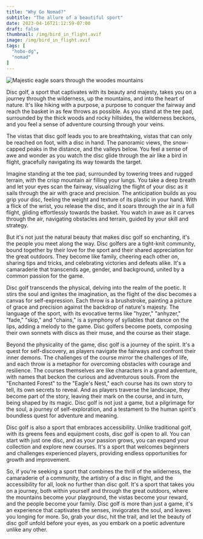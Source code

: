 ```yaml
---
title: "Why Go Nomad?"
subtitle: "The allure of a beautiful sport"
date: 2023-04-16T21:12:59-07:00
draft: false
thumbnail: /img/bird_in_flight.avif
image: /img/bird_in_flight.avif
tags: [
  "hobo-dg",
  "nomad"
]
---
```

![Majestic eagle soars through the woodes mountains](/img/bird_in_flight.avif)

Disc golf, a sport that captivates with its beauty and majesty, takes you on a journey through the wilderness, up the mountains, and into the heart of nature. It's like hiking with a purpose, a purpose to conquer the fairway and reach the basket in as few throws as possible. As you stand at the tee pad, surrounded by the thick woods and rocky hillsides, the wilderness beckons, and you feel a sense of adventure coursing through your veins.

The vistas that disc golf leads you to are breathtaking, vistas that can only be reached on foot, with a disc in hand. The panoramic views, the snow-capped peaks in the distance, and the valleys below. You feel a sense of awe and wonder as you watch the disc glide through the air like a bird in flight, gracefully navigating its way towards the target.

Imagine standing at the tee pad, surrounded by towering trees and rugged terrain, with the crisp mountain air filling your lungs. You take a deep breath and let your eyes scan the fairway, visualizing the flight of your disc as it sails through the air with grace and precision. The anticipation builds as you grip your disc, feeling the weight and texture of its plastic in your hand. With a flick of the wrist, you release the disc, and it soars through the air in a full flight, gliding effortlessly towards the basket. You watch in awe as it carves through the air, navigating obstacles and terrain, guided by your skill and strategy.

But it's not just the natural beauty that makes disc golf so enchanting, it's the people you meet along the way. Disc golfers are a tight-knit community, bound together by their love for the sport and their shared appreciation for the great outdoors. They become like family, cheering each other on, sharing tips and tricks, and celebrating victories and defeats alike. It's a camaraderie that transcends age, gender, and background, united by a common passion for the game.

Disc golf transcends the physical, delving into the realm of the poetic. It stirs the soul and ignites the imagination, as the flight of the disc becomes a canvas for self-expression. Each throw is a brushstroke, painting a picture of grace and precision against the backdrop of nature's majesty. The language of the sport, with its evocative terms like "hyzer," "anhyzer," "fade," "skip," and "chains," is a symphony of syllables that dance on the lips, adding a melody to the game. Disc golfers become poets, composing their own sonnets with discs as their muse, and the course as their stage.

Beyond the physicality of the game, disc golf is a journey of the spirit. It's a quest for self-discovery, as players navigate the fairways and confront their inner demons. The challenges of the course mirror the challenges of life, and each throw is a metaphor for overcoming obstacles with courage and resilience. The courses themselves are like characters in a grand adventure, with names that beckon the curious and adventurous souls. From the "Enchanted Forest" to the "Eagle's Nest," each course has its own story to tell, its own secrets to reveal. And as players traverse the landscape, they become part of the story, leaving their mark on the course, and in turn, being shaped by its magic. Disc golf is not just a game, but a pilgrimage for the soul, a journey of self-exploration, and a testament to the human spirit's boundless quest for adventure and meaning.

Disc golf is also a sport that embraces accessibility. Unlike traditional golf, with its greens fees and equipment costs, disc golf is open to all. You can start with just one disc, and as your passion grows, you can expand your collection and explore new courses. It's a sport that welcomes beginners and challenges experienced players, providing endless opportunities for growth and improvement.

So, if you're seeking a sport that combines the thrill of the wilderness, the camaraderie of a community, the artistry of a disc in flight, and the accessibility for all, look no further than disc golf. It's a sport that takes you on a journey, both within yourself and through the great outdoors, where the mountains become your playground, the vistas become your reward, and the people become your family. Disc golf is more than just a game, it's an experience that captivates the senses, invigorates the soul, and leaves you longing for more. So, grab your disc, hit the trail, and let the beauty of disc golf unfold before your eyes, as you embark on a poetic adventure unlike any other.

